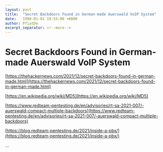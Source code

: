 ```yaml
---
layout: post
title:  "Secret Backdoors Found in German-made Auerswald VoIP System"
date:   1990-01-01 19:55:00 +0000
author: PfiatDe
excerpt_separator: <!--more-->
---
```


# Secret Backdoors Found in German-made Auerswald VoIP System

[https://thehackernews.com/2021/12/secret-backdoors-found-in-german-made.html](https://thehackernews.com/2021/12/secret-backdoors-found-in-german-made.html)

[https://en.wikipedia.org/wiki/MD5](https://en.wikipedia.org/wiki/MD5)

[https://www.redteam-pentesting.de/en/advisories/rt-sa-2021-007/-auerswald-compact-multiple-backdoors](https://www.redteam-pentesting.de/en/advisories/rt-sa-2021-007/-auerswald-compact-multiple-backdoors)

[https://blog.redteam-pentesting.de/2021/inside-a-pbx/](https://blog.redteam-pentesting.de/2021/inside-a-pbx/)

...
<!--more-->
